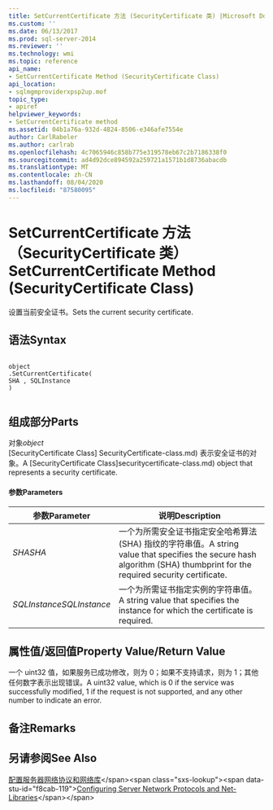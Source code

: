 ```yaml
---
title: SetCurrentCertificate 方法 (SecurityCertificate 类) |Microsoft Docs
ms.custom: ''
ms.date: 06/13/2017
ms.prod: sql-server-2014
ms.reviewer: ''
ms.technology: wmi
ms.topic: reference
api_name:
- SetCurrentCertificate Method (SecurityCertificate Class)
api_location:
- sqlmgmproviderxpsp2up.mof
topic_type:
- apiref
helpviewer_keywords:
- SetCurrentCertificate method
ms.assetid: 04b1a76a-932d-4824-8506-e346afe7554e
author: CarlRabeler
ms.author: carlrab
ms.openlocfilehash: 4c7065946c858b775e319578eb67c2b7186338f0
ms.sourcegitcommit: ad4d92dce894592a259721a1571b1d8736abacdb
ms.translationtype: MT
ms.contentlocale: zh-CN
ms.lasthandoff: 08/04/2020
ms.locfileid: "87580095"
---
```

# <a name="setcurrentcertificate-method-securitycertificate-class"></a><span data-ttu-id="f8cab-102">SetCurrentCertificate 方法（SecurityCertificate 类）</span><span class="sxs-lookup"><span data-stu-id="f8cab-102">SetCurrentCertificate Method (SecurityCertificate Class)</span></span>
  <span data-ttu-id="f8cab-103">设置当前安全证书。</span><span class="sxs-lookup"><span data-stu-id="f8cab-103">Sets the current security certificate.</span></span>  
  
## <a name="syntax"></a><span data-ttu-id="f8cab-104">语法</span><span class="sxs-lookup"><span data-stu-id="f8cab-104">Syntax</span></span>  
  
```  
  
object  
.SetCurrentCertificate(  
SHA , SQLInstance  
)  
  
```  
  
## <a name="parts"></a><span data-ttu-id="f8cab-105">组成部分</span><span class="sxs-lookup"><span data-stu-id="f8cab-105">Parts</span></span>  
 <span data-ttu-id="f8cab-106">对象</span><span class="sxs-lookup"><span data-stu-id="f8cab-106">*object*</span></span>  
 <span data-ttu-id="f8cab-107">[SecurityCertificate Class] SecurityCertificate-class.md) 表示安全证书的对象。</span><span class="sxs-lookup"><span data-stu-id="f8cab-107">A [SecurityCertificate Class]securitycertificate-class.md) object that represents a security certificate.</span></span>  
  
#### <a name="parameters"></a><span data-ttu-id="f8cab-108">参数</span><span class="sxs-lookup"><span data-stu-id="f8cab-108">Parameters</span></span>  
  
|<span data-ttu-id="f8cab-109">参数</span><span class="sxs-lookup"><span data-stu-id="f8cab-109">Parameter</span></span>|<span data-ttu-id="f8cab-110">说明</span><span class="sxs-lookup"><span data-stu-id="f8cab-110">Description</span></span>|  
|---------------|-----------------|  
|<span data-ttu-id="f8cab-111">*SHA*</span><span class="sxs-lookup"><span data-stu-id="f8cab-111">*SHA*</span></span>|<span data-ttu-id="f8cab-112">一个为所需安全证书指定安全哈希算法 (SHA) 指纹的字符串值。</span><span class="sxs-lookup"><span data-stu-id="f8cab-112">A string value that specifies the secure hash algorithm (SHA) thumbprint for the required security certificate.</span></span>|  
|<span data-ttu-id="f8cab-113">*SQLInstance*</span><span class="sxs-lookup"><span data-stu-id="f8cab-113">*SQLInstance*</span></span>|<span data-ttu-id="f8cab-114">一个为所需证书指定实例的字符串值。</span><span class="sxs-lookup"><span data-stu-id="f8cab-114">A string value that specifies the instance for which the certificate is required.</span></span>|  
  
## <a name="property-valuereturn-value"></a><span data-ttu-id="f8cab-115">属性值/返回值</span><span class="sxs-lookup"><span data-stu-id="f8cab-115">Property Value/Return Value</span></span>  
 <span data-ttu-id="f8cab-116">一个 uint32 值，如果服务已成功修改，则为 0；如果不支持请求，则为 1；其他任何数字表示出现错误。</span><span class="sxs-lookup"><span data-stu-id="f8cab-116">A uint32 value, which is 0 if the service was successfully modified, 1 if the request is not supported, and any other number to indicate an error.</span></span>  
  
## <a name="remarks"></a><span data-ttu-id="f8cab-117">备注</span><span class="sxs-lookup"><span data-stu-id="f8cab-117">Remarks</span></span>  
  
## <a name="see-also"></a><span data-ttu-id="f8cab-118">另请参阅</span><span class="sxs-lookup"><span data-stu-id="f8cab-118">See Also</span></span>  
 <span data-ttu-id="f8cab-119">[配置服务器网络协议和网络库](https://msdn.microsoft.com/library/ms177485\(v=sql.100\).aspx)</span><span class="sxs-lookup"><span data-stu-id="f8cab-119">[Configuring Server Network Protocols and Net-Libraries](https://msdn.microsoft.com/library/ms177485\(v=sql.100\).aspx)</span></span>  
  
  
